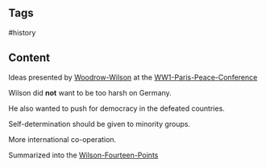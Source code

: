 ---
---

## Tags

#history

## Content

Ideas presented by [Woodrow-Wilson](Woodrow-Wilson) at the [WW1-Paris-Peace-Conference](WW1-Paris-Peace-Conference)

Wilson did **not** want to be too harsh on Germany.

He also wanted to push for democracy in the defeated countries.

Self-determination should be given to minority groups.

More international co-operation.

Summarized into the [Wilson-Fourteen-Points](Wilson-Fourteen-Points)
